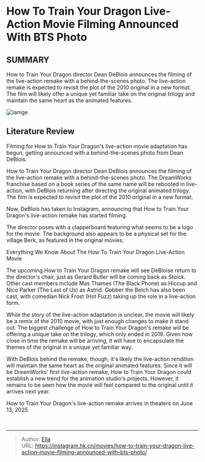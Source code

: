 # How To Train Your Dragon Live-Action Movie Filming Announced With BTS Photo


## SUMMARY 



  How to Train Your Dragon director Dean DeBlois announces the filming of the live-action remake with a behind-the-scenes photo.   The live-action remake is expected to revisit the plot of the 2010 original in a new format.   The film will likely offer a unique yet familiar take on the original trilogy and maintain the same heart as the animated features.  

![iamge](https://static1.srcdn.com/wordpress/wp-content/uploads/2024/01/screen-shot-2024-01-15-at-3-15-15-pm.jpg)

## Literature Review

Filming for How to Train Your Dragon&#39;s live-action movie adaptation has begun, getting announced with a behind-the-scenes photo from Dean DeBlois.




How to Train Your Dragon director Dean DeBlois announces the filming of the live-action remake with a behind-the-scenes photo. The DreamWorks franchise based on a book series of the same name will be rebooted in live-action, with DeBlois returning after directing the original animated trilogy. The film is expected to revisit the plot of the 2010 original in a new format.




Now, DeBlois has taken to Instagram, announcing that How to Train Your Dragon&#39;s live-action remake has started filming.


 

The director poses with a clapperboard featuring what seems to be a logo for the movie. The background also appears to be a physical set for the village Berk, as featured in the original movies.


 Everything We Know About The How To Train Your Dragon Live-Action Movie 
          

The upcoming How to Train Your Dragon remake will see DeBloise return to the director&#39;s chair, just as Gerard Butler will be coming back as Stoick. Other cast members include Mas Thames (The Black Phone) as Hiccup and Nico Parker (The Last of Us) as Astrid. Gobber the Belch has also been cast, with comedian Nick Frost (Hot Fuzz) taking up the role in a live-action form.




While the story of the live-action adaptation is unclear, the movie will likely be a remix of the 2010 movie, with just enough changes to make it stand out. The biggest challenge of How to Train Your Dragon&#39;s remake will be offering a unique take on the trilogy, which only ended in 2019. Given how close in time the remake will be arriving, it will have to encapsulate the themes of the original in a unique yet familiar way.

With DeBlois behind the remake, though, it&#39;s likely the live-action rendition will maintain the same heart as the original animated features. Since it will be DreamWorks&#39; first live-action remake, How to Train Your Dragon could establish a new trend for the animation studio&#39;s projects. However, it remains to be seen how the movie will feel compared to the original until it arrives next year.



How to Train Your Dragon&#39;s live-action remake arrives in theaters on June 13, 2025.







​​​​​



---

> Author: [Ella](https://instagram.hk.cn/)  
> URL: https://instagram.hk.cn/movies/how-to-train-your-dragon-live-action-movie-filming-announced-with-bts-photo/  

